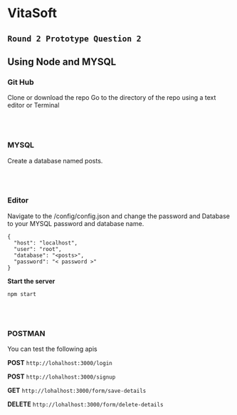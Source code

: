 # VitaSoft 
 ## `Round 2 Prototype Question 2`
 ## Using Node and MYSQL

### Git Hub
>>>
Clone or download the repo
Go to the directory of the repo using a text editor or Terminal
>>>

<br><br>

### MYSQL
>>>
Create a database named posts.
>>>

<br><br>

### Editor

Navigate to the /config/config.json and change the password and Database to your MYSQL password and database name.

```
{
  "host": "localhost",
  "user": "root",
  "database": "<posts>",
  "password": "< password >"
}
```
**Start the server**

```
npm start

```

<br><br>

### POSTMAN
 
 
You can test the following apis

**POST** `http://lohalhost:3000/login`

**POST** `http://lohalhost:3000/signup`

**GET** `http://lohalhost:3000/form/save-details`

**DELETE** `http://lohalhost:3000/form/delete-details`


